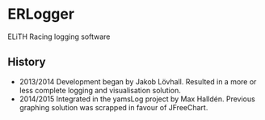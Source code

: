 # ERLogger #

ELiTH Racing logging software

## History ##
 - 2013/2014 
 Development began by Jakob Lövhall. Resulted in a more or less complete logging and visualisation solution.
 - 2014/2015 
 Integrated in the yamsLog project by Max Halldén. Previous graphing solution was scrapped in favour of JFreeChart.


